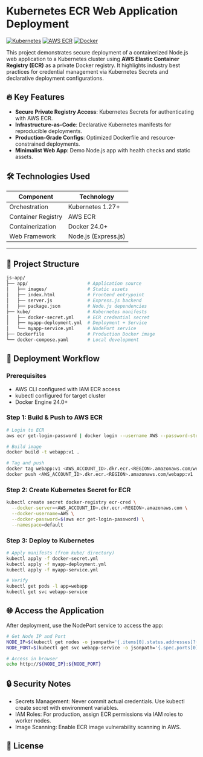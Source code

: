 # Kubernetes ECR Web Application Deployment  

[![Kubernetes](https://img.shields.io/badge/Kubernetes-v1.27+-326CE5?logo=kubernetes)](https://kubernetes.io/)
[![AWS ECR](https://img.shields.io/badge/AWS_ECR-FF9900?logo=amazon-aws)](https://aws.amazon.com/ecr/)
[![Docker](https://img.shields.io/badge/Docker-v24.0+-2496ED?logo=docker)](https://www.docker.com/)

This project demonstrates secure deployment of a containerized Node.js web application to a Kubernetes cluster using **AWS Elastic Container Registry (ECR)** as a private Docker registry. It highlights industry best practices for credential management via Kubernetes Secrets and declarative deployment configurations.

## 🔥 Key Features  
- **Secure Private Registry Access**: Kubernetes Secrets for authenticating with AWS ECR.  
- **Infrastructure-as-Code**: Declarative Kubernetes manifests for reproducible deployments.  
- **Production-Grade Configs**: Optimized Dockerfile and resource-constrained deployments.  
- **Minimalist Web App**: Demo Node.js app with health checks and static assets.  

## 🛠️ Technologies Used  
| Component       | Technology             |
|-----------------|------------------------|
| Orchestration   | Kubernetes 1.27+      |
| Container Registry | AWS ECR               |
| Containerization| Docker 24.0+          |
| Web Framework   | Node.js (Express.js)  |

---

## 📂 Project Structure  
```bash
js-app/
├── app/                      # Application source
│   ├── images/               # Static assets
│   ├── index.html            # Frontend entrypoint
│   ├── server.js             # Express.js backend
│   ├── package.json          # Node.js dependencies
├── kube/                     # Kubernetes manifests
│   ├── docker-secret.yml     # ECR credential secret
│   ├── myapp-deployment.yml  # Deployment + Service
│   └── myapp-service.yml     # NodePort service
├── Dockerfile                # Production Docker image
└── docker-compose.yaml       # Local development
```

## 🚀 Deployment Workflow
### Prerequisites
- AWS CLI configured with IAM ECR access
- kubectl configured for target cluster
- Docker Engine 24.0+

### Step 1: Build & Push to AWS ECR
```bash
# Login to ECR
aws ecr get-login-password | docker login --username AWS --password-stdin <AWS_ACCOUNT_ID>.dkr.ecr.<REGION>.amazonaws.com

# Build image
docker build -t webapp:v1 .

# Tag and push
docker tag webapp:v1 <AWS_ACCOUNT_ID>.dkr.ecr.<REGION>.amazonaws.com/webapp:v1
docker push <AWS_ACCOUNT_ID>.dkr.ecr.<REGION>.amazonaws.com/webapp:v1
```
### Step 2: Create Kubernetes Secret for ECR
```bash
kubectl create secret docker-registry ecr-cred \
  --docker-server=<AWS_ACCOUNT_ID>.dkr.ecr.<REGION>.amazonaws.com \
  --docker-username=AWS \
  --docker-password=$(aws ecr get-login-password) \
  --namespace=default
```
### Step 3: Deploy to Kubernetes
```bash
# Apply manifests (from kube/ directory)
kubectl apply -f docker-secret.yml
kubectl apply -f myapp-deployment.yml
kubectl apply -f myapp-service.yml

# Verify
kubectl get pods -l app=webapp
kubectl get svc webapp-service
```

## 🌐 Access the Application
After deployment, use the NodePort service to access the app:
```bash
# Get Node IP and Port
NODE_IP=$(kubectl get nodes -o jsonpath='{.items[0].status.addresses[?(@.type=="InternalIP")].address}')
NODE_PORT=$(kubectl get svc webapp-service -o jsonpath='{.spec.ports[0].nodePort}')

# Access in browser
echo http://${NODE_IP}:${NODE_PORT}
```
## 🔒 Security Notes
- Secrets Management: Never commit actual credentials. Use kubectl create secret with environment variables.
- IAM Roles: For production, assign ECR permissions via IAM roles to worker nodes.
- Image Scanning: Enable ECR image vulnerability scanning in AWS.

## 📜 License




